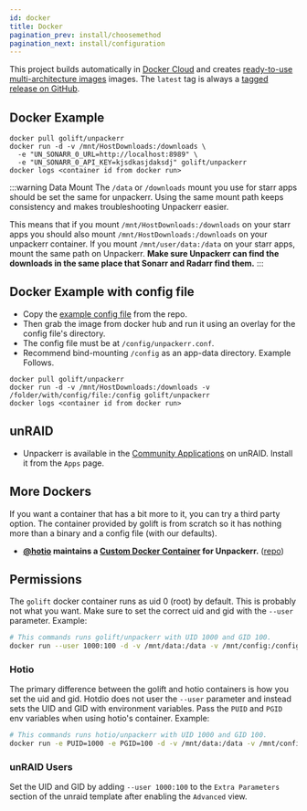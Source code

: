 ```yaml
---
id: docker
title: Docker
pagination_prev: install/choosemethod
pagination_next: install/configuration
---
```


This project builds automatically in [Docker Cloud](https://hub.docker.com/r/golift/unpackerr) and creates
[ready-to-use multi-architecture images](https://hub.docker.com/r/golift/unpackerr/tags) images.
The `latest` tag is always a [tagged release on GitHub](https://github.com/Unpackerr/unpackerr/releases).

## Docker Example

```shell
docker pull golift/unpackerr
docker run -d -v /mnt/HostDownloads:/downloads \
  -e "UN_SONARR_0_URL=http://localhost:8989" \
  -e "UN_SONARR_0_API_KEY=kjsdkasjdaksdj" golift/unpackerr
docker logs <container id from docker run>
```

:::warning Data Mount
The `/data` or `/downloads` mount you use for starr apps should be set the same for unpackerr.
Using the same mount path keeps consistency and makes troubleshooting Unpackerr easier.

This means that if you mount `/mnt/HostDownloads:/downloads` on your starr apps you should
also mount `/mnt/HostDownloads:/downloads` on your unpackerr container. If you mount
`/mnt/user/data:/data` on your starr apps, mount the same path on Unpackerr.
**Make sure Unpackerr can find the downloads in the same place that Sonarr and Radarr find them.**
:::

## Docker Example with config file

- Copy the [example config file](https://github.com/Unpackerr/unpackerr/blob/main/examples/unpackerr.conf.example)
  from the repo.
- Then grab the image from docker hub and run it using an overlay for the config file's directory.
- The config file must be at `/config/unpackerr.conf`.
- Recommend bind-mounting `/config` as an app-data directory. Example Follows.

```shell
docker pull golift/unpackerr
docker run -d -v /mnt/HostDownloads:/downloads -v /folder/with/config/file:/config golift/unpackerr
docker logs <container id from docker run>
```

## unRAID

- Unpackerr is available in the
    [Community Applications](https://github.com/selfhosters/unRAID-CA-templates/blob/main/templates/unpackerr.xml)
    on unRAID. Install it from the `Apps` page.

## More Dockers

 If you want a container that has a bit more to it, you can try a third party option.
 The container provided by golift is from scratch so it has nothing more than a binary
 and a config file (with our defaults).

- **[@hotio](https://github.com/hotio) maintains a
    [Custom Docker Container](https://hub.docker.com/r/hotio/unpackerr)
    for Unpackerr.** ([repo](https://github.com/hotio/unpackerr))

## Permissions

The `golift` docker container runs as uid 0 (root) by default. This is probably not what you want.
Make sure to set the correct uid and gid with the `--user` parameter. Example:

```bash
# This commands runs golift/unpackerr with UID 1000 and GID 100.
docker run --user 1000:100 -d -v /mnt/data:/data -v /mnt/config:/config golift/unpackerr
```

### Hotio

The primary difference between the golift and hotio containers is how you set the uid and gid.
Hotdio does not user the `--user` parameter and instead sets the UID and GID with environment variables.
Pass the `PUID` and `PGID` env variables when using hotio's container. Example:

```bash
# This commands runs hotio/unpackerr with UID 1000 and GID 100.
docker run -e PUID=1000 -e PGID=100 -d -v /mnt/data:/data -v /mnt/config:/config hotio/unpackerr
```

### unRAID Users

Set the UID and GID by adding `--user 1000:100` to the `Extra Parameters`
section of the unraid template after enabling the `Advanced` view.

